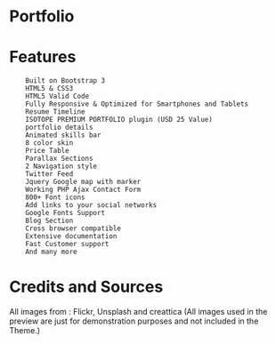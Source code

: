 # Portfolio

# Features
        Built on Bootstrap 3
        HTML5 & CSS3
        HTML5 Valid Code
        Fully Responsive & Optimized for Smartphones and Tablets
        Resume Timeline
        ISOTOPE PREMIUM PORTFOLIO plugin (USD 25 Value)
        portfolio details
        Animated skills bar
        8 color skin
        Price Table
        Parallax Sections
        2 Navigation style
        Twitter Feed
        Jquery Google map with marker
        Working PHP Ajax Contact Form
        800+ Font icons
        Add links to your social networks
        Google Fonts Support
        Blog Section
        Cross browser compatible
        Extensive documentation
        Fast Customer support
        And many more



# Credits and Sources
All images from : Flickr, Unsplash and creattica (All images used in the preview are just for demonstration purposes and not included in the Theme.)
